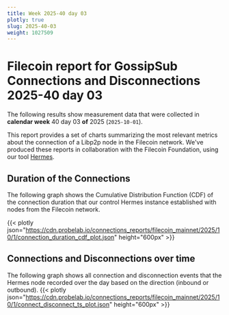 ```yaml
---
title: Week 2025-40 day 03
plotly: true
slug: 2025-40-03
weight: 1027509
---
```


# Filecoin report for GossipSub Connections and Disconnections 2025-40 day 03

The following results show measurement data that were collected in **calendar week** 40  day 03 **of** 
2025 (`2025-10-01`).

This report provides a set of charts summarizing the most relevant metrics about the connection of a Libp2p node in the Filecoin network.
We've produced these reports in collaboration with the Filecoin Foundation, using our tool [Hermes](/tools/hermes/).

## Duration of the Connections
The following graph shows the Cumulative Distribution Function (CDF) of the connection duration that our control Hermes instance established with nodes from the Filecoin network.

{{< plotly json="https://cdn.probelab.io/connections_reports/filecoin_mainnet/2025/10/1/connection_duration_cdf_plot.json" height="600px" >}}

## Connections and Disconnections over time
The following graph shows all connection and disconnection events that the Hermes node recorded over the day based on the direction (inbound or outbound).
{{< plotly json="https://cdn.probelab.io/connections_reports/filecoin_mainnet/2025/10/1/connect_disconnect_ts_plot.json" height="600px" >}}